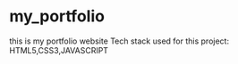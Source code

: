 # my_portfolio
this is my portfolio website
Tech stack used for this project:
HTML5,CSS3,JAVASCRIPT
